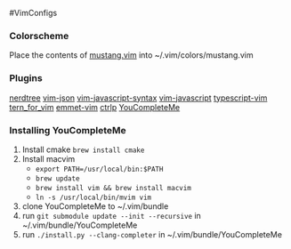#VimConfigs

### Colorscheme
Place the contents of [mustang.vim](https://github.com/croaker/mustang-vim) into ~/.vim/colors/mustang.vim

### Plugins
[nerdtree](https://github.com/scrooloose/nerdtree)
[vim-json](https://github.com/elzr/vim-json)
[vim-javascript-syntax](https://github.com/jelera/vim-javascript-syntax)
[vim-javascript](https://github.com/pangloss/vim-javascript)
[typescript-vim](https://github.com/leafgarland/typescript-vim)
[tern_for_vim](https://github.com/ternjs/tern_for_vim)
[emmet-vim](https://github.com/mattn/emmet-vim)
[ctrlp](https://github.com/kien/ctrlp.vim)
[YouCompleteMe](https://github.com/Valloric/YouCompleteMe)

### Installing YouCompleteMe

1) Install cmake ```brew install cmake```
2) Install macvim
	* ```export PATH=/usr/local/bin:$PATH```
	* ```brew update```
	* ```brew install vim && brew install macvim```
	* ```ln -s /usr/local/bin/mvim vim```
3) clone YouCompleteMe to ~/.vim/bundle
4) run ```git submodule update --init --recursive``` in ~/.vim/bundle/YouCompleteMe
5) run ```./install.py --clang-completer``` in ~/.vim/bundle/YouCompleteMe

